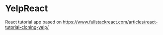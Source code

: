 # YelpReact

React tutorial app based on https://www.fullstackreact.com/articles/react-tutorial-cloning-yelp/

